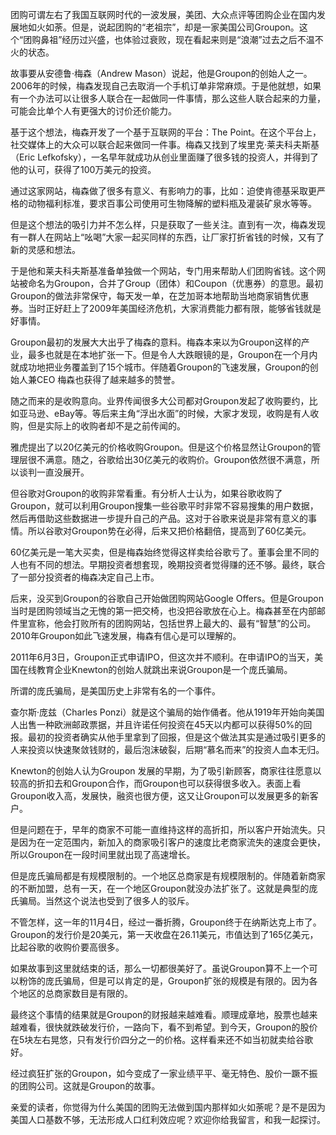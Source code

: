 团购可谓左右了我国互联网时代的一波发展，美团、大众点评等团购企业在国内发展地如火如荼。但是，说起团购的“老祖宗”，却是一家美国公司Groupon。这个“团购鼻祖”经历过兴盛，也体验过衰败，现在看起来则是“浪潮”过去之后不温不火的状态。

故事要从安德鲁·梅森（Andrew Mason）说起，他是Groupon的创始人之一。2006年的时候，梅森发现自己去取消一个手机订单非常麻烦。于是他就想，如果有一个办法可以让很多人联合在一起做同一件事情，那么这些人联合起来的力量，可能会比单个人有更强大的讨价还价能力。

基于这个想法，梅森开发了一个基于互联网的平台：The Point。在这个平台上，社交媒体上的大众可以联合起来做同一件事。梅森又找到了埃里克·莱夫科夫斯基（Eric Lefkofsky），一名早年就成功从创业里面赚了很多钱的投资人，并得到了他的认可，获得了100万美元的投资。

通过这家网站，梅森做了很多有意义、有影响力的事，比如：迫使肯德基采取更严格的动物福利标准，要求百事公司使用可生物降解的塑料瓶及灌装矿泉水等等。

但是这个想法的吸引力并不怎么样，只是获取了一些关注。直到有一次，梅森发现有一群人在网站上“吆喝”大家一起买同样的东西，让厂家打折省钱的时候，又有了新的灵感和想法。

于是他和莱夫科夫斯基准备单独做一个网站，专门用来帮助人们团购省钱。这个网站被命名为Groupon，合并了Group（团体）和Coupon（优惠券）的意思。最初Groupon的做法非常保守，每天发一单，在芝加哥本地帮助当地商家销售优惠券。当时正好赶上了2009年美国经济危机，大家消费能力都有限，能够省钱就是好事情。

Groupon最初的发展大大出乎了梅森的意料。梅森本来以为Groupon这样的产业，最多也就是在本地扩张一下。但是令人大跌眼镜的是，Groupon在一个月内就成功地把业务覆盖到了15个城市。伴随着Groupon的飞速发展，Groupon的创始人兼CEO 梅森也获得了越来越多的赞誉。

随之而来的是收购意向。业界传闻很多大公司都对Groupon发起了收购要约，比如亚马逊、eBay等。等后来主角“浮出水面”的时候，大家才发现，收购是有人收购，但是实际上的收购者却不是之前传闻的。

雅虎提出了以20亿美元的价格收购Groupon。但是这个价格显然让Groupon的管理层很不满意。随之，谷歌给出30亿美元的收购价。Groupon依然很不满意，所以谈判一直没展开。

但谷歌对Groupon的收购非常看重。有分析人士认为，如果谷歌收购了Groupon，就可以利用Groupon搜集一些谷歌平时非常不容易搜集的用户数据，然后再借助这些数据进一步提升自己的产品。这对于谷歌来说是非常有意义的事情。所以谷歌对Groupon势在必得，后来又把价格翻倍，提高到了60亿美元。

60亿美元是一笔大买卖，但是梅森始终觉得这样卖给谷歌亏了。董事会里不同的人也有不同的想法。早期投资者想套现，晚期投资者觉得赚的还不够。最终，联合了一部分投资者的梅森决定自己上市。

后来，没买到Groupon的谷歌自己开始做团购网站Google Offers。但是Groupon当时是团购领域当之无愧的第一把交椅，也没把谷歌放在心上。梅森甚至在内部邮件里宣称，他会打败所有的团购网站，包括世界上最大的、最有“智慧”的公司。2010年Groupon如此飞速发展，梅森有信心是可以理解的。

2011年6月3日，Groupon正式申请IPO，但这次并不顺利。在申请IPO的当天，美国在线教育企业Knewton的创始人就跳出来说Groupon是一个庞氏骗局。

所谓的庞氏骗局，是美国历史上非常有名的一个事件。

查尔斯·庞兹（Charles Ponzi）就是这个骗局的始作俑者。他从1919年开始向美国人出售一种欧洲邮政票据，并且许诺任何投资在45天以内都可以获得50%的回报。最初的投资者确实从他手里拿到了回报，但是这个做法其实是通过吸引更多的人来投资以快速聚敛钱财的，最后泡沫破裂，后期“慕名而来”的投资人血本无归。

Knewton的创始人认为Groupon 发展的早期，为了吸引新顾客，商家往往愿意以较高的折扣去和Groupon合作，而Groupon也可以获得很多收入。表面上看Groupon收入高，发展快，融资也很方便，这又让Groupon可以发展更多的新客户。

但是问题在于，早年的商家不可能一直维持这样的高折扣，所以客户开始流失。只是因为在一定范围内，新加入的商家吸引客户的速度比老商家流失的速度会更快，所以Groupon在一段时间里就出现了高速增长。

但是庞氏骗局都是有规模限制的。一个地区总商家是有规模限制的。伴随着新商家的不断加盟，总有一天，在一个地区Groupon就没办法扩张了。这就是典型的庞氏骗局。当然这个说法也受到了很多人的驳斥。

不管怎样，这一年的11月4日，经过一番折腾，Groupon终于在纳斯达克上市了。Groupon的发行价是20美元，第一天收盘在26.11美元，市值达到了165亿美元，比起谷歌的收购价要高很多。

如果故事到这里就结束的话，那么一切都很美好了。虽说Groupon算不上一个可以粉饰的庞氏骗局，但是可以肯定的是，Groupon扩张的规模是有限的。因为各个地区的总商家数目是有限的。

最终这个事情的结果就是Groupon的财报越来越难看。顺理成章地，股票也越来越难看，很快就跌破发行价，一路向下，看不到希望。到今天，Groupon的股价在5块左右晃悠，只有发行价四分之一的价格。这样看来还不如当初就卖给谷歌好。

经过疯狂扩张的Groupon，如今变成了一家业绩平平、毫无特色、股价一蹶不振的团购公司。这就是Groupon的故事。

亲爱的读者，你觉得为什么美国的团购无法做到国内那样如火如荼呢？是不是因为美国人口基数不够，无法形成人口红利效应呢？欢迎你给我留言，和我一起探讨。